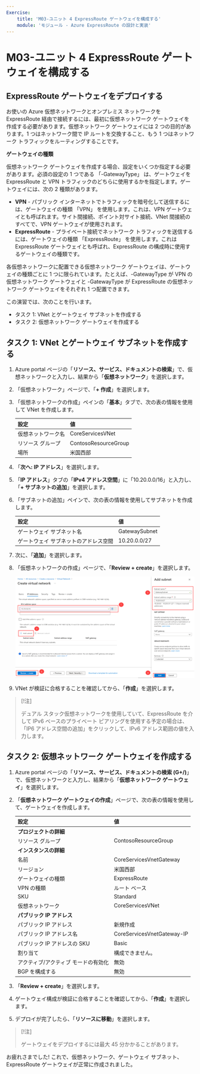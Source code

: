 ```yaml
---
Exercise:
    title: 'M03-ユニット 4 ExpressRoute ゲートウェイを構成する'
    module: 'モジュール - Azure ExpressRoute の設計と実装'
---
```

# M03-ユニット 4 ExpressRoute ゲートウェイを構成する

## ExpressRoute ゲートウェイをデプロイする

お使いの Azure 仮想ネットワークとオンプレミス ネットワークを ExpressRoute 経由で接続するには、最初に仮想ネットワーク ゲートウェイを作成する必要があります。仮想ネットワーク ゲートウェイには 2 つの目的があります。1 つはネットワーク間で IP ルートを交換すること、もう 1 つはネットワーク トラフィックをルーティングすることです。 

**ゲートウェイの種類**

仮想ネットワーク ゲートウェイを作成する場合、設定をいくつか指定する必要があります。必須の設定の 1 つである 「-GatewayType」 は、ゲートウェイを ExpressRoute と VPN トラフィックのどちらに使用するかを指定します。ゲートウェイには、次の 2 種類があります。

- **VPN** - パブリック インターネットでトラフィックを暗号化して送信するには、ゲートウェイの種類 「VPN」 を使用します。これは、VPN ゲートウェイとも呼ばれます。サイト間接続、ポイント対サイト接続、VNet 間接続のすべてで、VPN ゲートウェイが使用されます。
- **ExpressRoute** - プライベート接続でネットワーク トラフィックを送信するには、ゲートウェイの種類 「ExpressRoute」 を使用します。これは ExpressRoute ゲートウェイとも呼ばれ、ExpressRoute の構成時に使用するゲートウェイの種類です。

各仮想ネットワークに配置できる仮想ネットワーク ゲートウェイは、ゲートウェイの種類ごとに 1 つに限られています。たとえば、-GatewayType が VPN の仮想ネットワーク ゲートウェイと -GatewayType が ExpressRoute の仮想ネットワーク ゲートウェイをそれぞれ 1 つ配置できます。


この演習では、次のことを行います。

+ タスク 1: VNet とゲートウェイ サブネットを作成する
+ タスク 2: 仮想ネットワーク ゲートウェイを作成する



## タスク 1: VNet とゲートウェイ サブネットを作成する

1. Azure portal ページの「**リソース、サービス、ドキュメントの検索**」で、仮想ネットワークと入力し、結果から「**仮想ネットワーク**」を選択します。

2. 「仮想ネットワーク」ページで、「**+ 作成**」を選択します。

3. 「仮想ネットワークの作成」ペインの「**基本**」タブで、次の表の情報を使用して VNet を作成します。

   | **設定**          | **値**                        |
   | -------------------- | -------------------------------- |
   | 仮想ネットワーク名 | CoreServicesVNet                 |
   | リソース グループ       | ContosoResourceGroup             |
   | 場所             | 米国西部                          |

4. 「**次へ: IP アドレス**」を選択します。

5. 「**IP アドレス**」タブの「**IPv4 アドレス空間**」に「10.20.0.0/16」と入力し、「**+ サブネットの追加**」を選択します。 

6. 「サブネットの追加」ペインで、次の表の情報を使用してサブネットを作成します。

   | **設定**                  | **値**     |
   | ---------------------------- | ------------- |
   | ゲートウェイ サブネット名          | GatewaySubnet |
   | ゲートウェイ サブネットのアドレス空間 | 10.20.0.0/27  |

7. 次に、「**追加**」を選択します。 

8. 「仮想ネットワークの作成」ページで、「**Review + create**」を選択します。

   ![Azure portal - ゲートウェイ サブネットを追加する](../media/add-gateway-subnet.png)

9. VNet が検証に合格することを確認してから、「**作成**」を選択します。

> [!注]  
>
> デュアル スタック仮想ネットワークを使用していて、ExpressRoute を介して IPv6 ベースのプライベート ピアリングを使用する予定の場合は、「IP6 アドレス空間の追加」をクリックして、IPv6 アドレス範囲の値を入力します。

## タスク 2: 仮想ネットワーク ゲートウェイを作成する

1. Azure portal ページの「**リソース、サービス、ドキュメントの検索 (G+/)**」で、仮想ネットワークと入力し、結果から「**仮想ネットワーク ゲートウェイ**」を選択します。

2. 「**仮想ネットワーク ゲートウェイの作成**」ページで、次の表の情報を使用して、ゲートウェイを作成します。

   | **設定**               | **値**                  |
   | ------------------------- | -------------------------- |
   | **プロジェクトの詳細**       |                            |
   | リソース グループ            | ContosoResourceGroup       |
   | **インスタンスの詳細**      |                            |
   | 名前                      | CoreServicesVnetGateway    |
   | リージョン                    | 米国西部                    |
   | ゲートウェイの種類              | ExpressRoute               |
   | VPN の種類                  | ルート ベース                |
   | SKU                       | Standard                   |
   | 仮想ネットワーク           | CoreServicesVNet           |
   | **パブリック IP アドレス**     |                            |
   | パブリック IP アドレス         | 新規作成                 |
   | パブリック IP アドレス名    | CoreServicesVnetGateway-IP |
   | パブリック IP アドレスの SKU     | Basic                      |
   | 割り当て                | 構成できません。           |
   | アクティブ/アクティブ モードの有効化 | 無効                   |
   | BGP を構成する             | 無効                   |

3. 「**Review + create**」を選択します。

4. ゲートウェイ構成が検証に合格することを確認してから、「**作成**」を選択します。

5. デプロイが完了したら、「**リソースに移動**」を選択します。

> [!注] 
>
> ゲートウェイをデプロイするには最大 45 分かかることがあります。

お疲れさまでした! これで、仮想ネットワーク、ゲートウェイ サブネット、ExpressRoute ゲートウェイが正常に作成されました。

